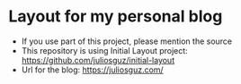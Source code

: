 # Layout for my personal blog
- If you use part of this project, please mention the source
- This repository is using Initial Layout project: https://github.com/juliosguz/initial-layout
- Url for the blog: https://juliosguz.com/
